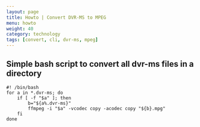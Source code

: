 ```yaml
---
layout: page
title: Howto | Convert DVR-MS to MPEG
menu: howto
weight: 40
category: technology
tags: [convert, cli, dvr-ms, mpeg]
---
```


## Simple bash script to convert all dvr-ms files in a directory

    #! /bin/bash
    for a in *.dvr-ms; do
        if [ -f "$a" ]; then
            b="${a%.dvr-ms}"
            ffmpeg -i "$a" -vcodec copy -acodec copy "${b}.mpg"
        fi
    done

